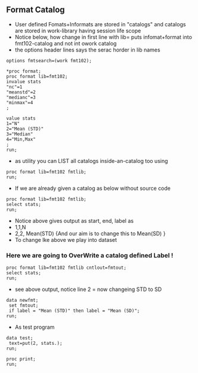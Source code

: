 ## Format Catalog
* User defined Fomats+Informats are stored in "catalogs" and catalogs are stored in work-library having session life scope
* Notice below, how change in first line with lib= puts infomat+format into fmt102-catalog and not int owork catalog
* the options header lines says the serac horder in lib names

```sas
options fmtsearch=(work fmt102);

*proc format;
proc format lib=fmt102;
invalue stats
"nc"=1
"meanstd"=2
"medianc"=3
"minmax"=4
;

value stats
1="N"
2="Mean (STD)"
3="Median"
4="Min,Max"
;
run;
```

* as utility you can LIST all catalogs inside-an-catalog too using
```sas
proc format lib=fmt102 fmtlib;
run;
```

* If we are already given a catalog as below without source code
```sas
proc format lib=fmt102 fmtlib;
select stats;
run;
```
* Notice above gives output as start, end, label as
* 1,1,N
* 2,2, Mean(STD) {And our aim is to change this to Mean(SD) }
* To change lke above we play into dataset

### Here we are going to OverWrite a catalog defined Label !

```sas
proc format lib=fmt102 fmtlib cntlout=fmtout;
select stats;
run;
```
* see above output, notice line 2 =  now changeing STD to SD
```sas
data newfmt;
 set fmtout;
 if label = "Mean (STD)" then label = "Mean (SD)";
run;
```

* As test program

```sas
data test;
 text=put(2, stats.);
run;

proc print;
run;
```

